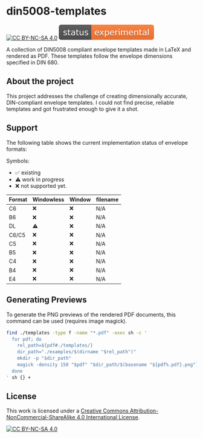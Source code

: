 # din5008-templates
[![CC BY-NC-SA 4.0][cc-by-nc-sa-shield]][cc-by-nc-sa] [![status: experimental](https://github.com/GIScience/badges/raw/master/status/experimental.svg)](https://github.com/GIScience/badges#experimental)

A collection of DIN5008 compliant envelope templates made in LaTeX and rendered as PDF. These templates follow the envelope dimensions specified in DIN 680.

## About the project
This project addresses the challenge of creating dimensionally accurate, DIN-compliant envelope templates. I could not find precise, reliable templates and got frustrated enough to give it a shot.

## Support
The following table shows the current implementation status of envelope formats:

Symbols:
- ✅ existing
- ⚠️ work in progress
- ❌ not supported yet.

| Format  | Windowless | Window | filename |
| ------- | ---------- | ------ | -------- |
| C6 | ❌ | ❌ | N/A |
| B6 | ❌ | ❌ | N/A |
| DL | ⚠️ | ❌ | N/A |
| C6/C5 | ❌ | ❌ | N/A |
| C5 | ❌ | ❌ | N/A |
| B5 | ❌ | ❌ | N/A |
| C4 | ❌ | ❌ | N/A |
| B4 | ❌ | ❌ | N/A |
| E4 | ❌ | ❌ | N/A |

## Generating Previews
To generate the PNG previews of the rendered PDF documents, this command can be used (requires image magick).
```sh
find ./templates -type f -name "*.pdf" -exec sh -c '
  for pdf; do
    rel_path=${pdf#./templates/}
    dir_path="./examples/$(dirname "$rel_path")"
    mkdir -p "$dir_path"
    magick -density 150 "$pdf" "$dir_path/$(basename "${pdf%.pdf}.png")"
  done
' sh {} +
```

## License
This work is licensed under a
[Creative Commons Attribution-NonCommercial-ShareAlike 4.0 International License][cc-by-nc-sa].

[![CC BY-NC-SA 4.0][cc-by-nc-sa-image]][cc-by-nc-sa]

[cc-by-nc-sa]: http://creativecommons.org/licenses/by-nc-sa/4.0/
[cc-by-nc-sa-image]: https://licensebuttons.net/l/by-nc-sa/4.0/88x31.png
[cc-by-nc-sa-shield]: https://img.shields.io/badge/License-CC%20BY--NC--SA%204.0-lightgrey.svg
